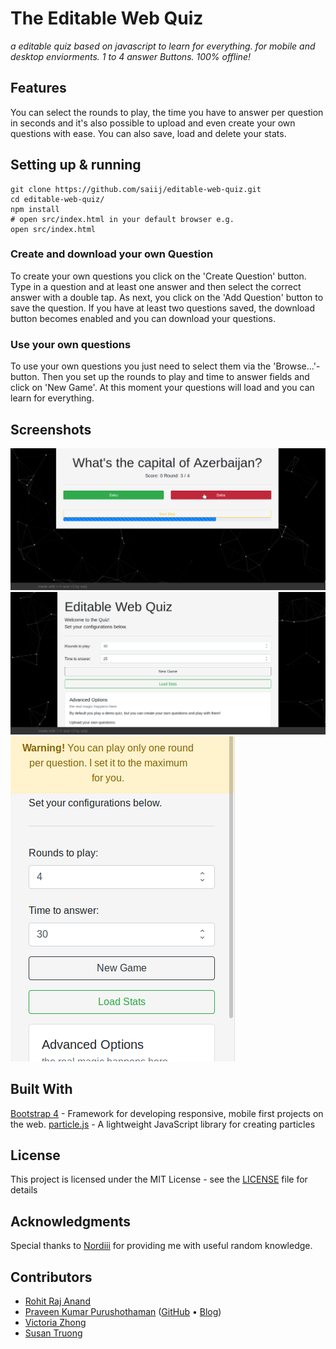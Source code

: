 # The Editable Web Quiz

_a editable quiz based on javascript to learn for everything.
for mobile and desktop enviorments. 1 to 4 answer Buttons. 100% offline!_

## Features

You can select the rounds to play,
the time you have to answer per question in seconds and it's also possible to upload and even create your own questions with ease. You can also save, load and delete your stats.

## Setting up & running

```shell
git clone https://github.com/saiij/editable-web-quiz.git
cd editable-web-quiz/
npm install
# open src/index.html in your default browser e.g.
open src/index.html
```

### Create and download your own Question

To create your own questions you click on the 'Create Question' button.
Type in a question and at least one answer and then select the correct answer with a double tap. As next, you click on the 'Add Question' button to save the question.
If you have at least two questions saved, the download button becomes enabled and you can download your questions.

### Use your own questions

To use your own questions you just need to select them via the 'Browse...'-button.
Then you set up the rounds to play and time to answer fields and click on 'New Game'.
At this moment your questions will load and you can learn for everything.

## Screenshots

![Ingame Desktop](assets/img/ingame_desktop.png)
![Menu Desktop](assets/img/menu_desktop.png)
![Menu Mobile](assets/img/menu_mobile_w_custom_alert.png)

## Built With

[Bootstrap 4](https://github.com/twbs/bootstrap) - Framework for developing responsive, mobile first projects on the web.
[particle.js](https://github.com/VincentGarreau/particles.js) - A lightweight JavaScript library for creating particles

## License

This project is licensed under the MIT License - see the [LICENSE](LICENSE) file for details

## Acknowledgments

Special thanks to [Nordiii](https://github.com/Nordiii) for providing me with useful random knowledge.


## Contributors

- [Rohit Raj Anand](https://github.com/rht6226)
- [Praveen Kumar Purushothaman](https://praveen.science/) ([GitHub](https://github.com/praveenscience/) &bull; [Blog](https://blog.praveen.science/))
- [Victoria Zhong](https://github.com/SemicolonExpected)
- [Susan Truong](https://github.com/susantruong)

